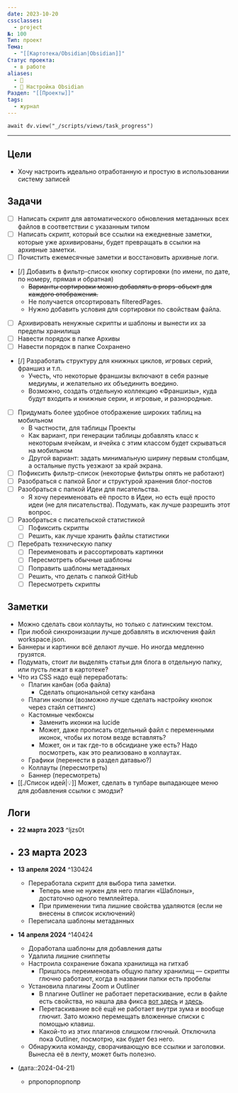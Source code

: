 ```yaml
---
date: 2023-10-20
cssclasses:
  - project
№: 100
Тип: проект
Тема:
  - "[[Картотека/Obsidian|Obsidian]]"
Статус проекта:
  - в работе
aliases:
  - 💎
  - 💎 Настройка Obsidian
Раздел: "[[Проекты]]"
tags:
  - журнал
---
```


```dataviewjs
await dv.view("_/scripts/views/task_progress")
```
***
## Цели

- Хочу настроить идеально отработанную и простую в использовании систему записей
## Задачи

- [ ] Написать скрипт для автоматического обновления метаданных всех файлов в соответствии с указанным типом
- [ ] Написать скрипт, который все ссылки на ежедневные заметки, которые уже архивированы, будет превращать в ссылки на архивные заметки.
- [ ] Почистить ежемесячные заметки и восстановить архивные логи.
- [/] Добавить в фильтр-список кнопку сортировки (по имени, по дате, по номеру, прямая и обратная)
    - ~~Варианты сортировки можно добавлять в props-объект для каждого отображения.~~
    - Не получается отсортировать filteredPages.
    - Нужно добавить условия для сортировки по свойствам файла.
- [ ] Архивировать ненужные скрипты и шаблоны и вынести их за пределы хранилища
- [ ] Навести порядок в папке Архивы
- [ ] Навести порядок в папке Сохранено
- [/] Разработать структуру для книжных циклов, игровых серий, франшиз и т.п.
	- Учесть, что некоторые франшизы включают в себя разные медиумы, и желательно их объединить воедино.
	- Возможно, создать отдельную коллекцию «Франшизы», куда будут входить и книжные серии, и игровые, и разнородные.
- [ ] Придумать более удобное отображение широких таблиц на мобильном
	- В частности, для таблицы Проекты
	- Как вариант, при генерации таблицы добавлять класс к некоторым ячейкам, и ячейка с этим классом будет скрываться на мобильном
	- Другой вариант: задать минимальную ширину первым столбцам, а остальные пусть уезжают за край экрана.
- [ ] Пофиксить фильтр-список (некоторые фильтры опять не работают)
- [ ] Разобраться с папкой Блог и структурой хранения блог-постов
- [ ] Разобраться с папкой Идеи для писательства. 
	- Я хочу переименовать её просто в Идеи, но есть ещё просто идеи (не для писательства). Подумать, как лучше разрешить этот вопрос.
- [ ] Разобраться с писательской статистикой
	- [ ] Пофиксить скрипты
	- [ ] Решить, как лучше хранить файлы статистики
- [ ] Перебрать техническую папку
	- [ ] Переименовать и рассортировать картинки
	- [ ] Пересмотреть обычные шаблоны
	- [ ] Поправить шаблоны метаданных
	- [ ] Решить, что делать с папкой GitHub
	- [ ] Пересмотреть скрипты

## Заметки

- Можно сделать свои коллауты, но только с латинским текстом.
- При любой синхронизации лучше добавлять в исключения файл workspace.json.
- Баннеры и картинки всё делают лучше. Но иногда медленно грузятся.
- Подумать, стоит ли выделять статьи для блога в отдельную папку, или пусть лежат в картотеке?
- Что из CSS надо ещё переработать:
	- Плагин канбан (оба файла)
		- Сделать опциональной сетку канбана
	- Плагин кнопки (возможно лучше сделать настройку кнопок через стайл сеттингс)
	- Кастомные чекбоксы 
		- Заменить иконки на lucide
		- Может, даже прописать отдельный файл с переменными иконок, чтобы их потом везде вставлять?
		- Может, он и так где-то в обсидиане уже есть? Надо посмотреть, как это реализовано в коллаутах.
	- Графики (перенести в раздел датавью?)
	- Коллауты (пересмотреть)
	- Баннер (пересмотреть)
- [[./Список идей|💡]] Может, сделать в тулбаре выпадающее меню для добавления ссылки с эмодзи? 


## Логи




- **22 марта 2023** 
	 ^ljzs0t
- **23 марта 2023**
	- 

- **13 апреля 2024** ^130424
	- Переработала скрипт для выбора типа заметки. 
		- Теперь мне не нужен для него плагин «Шаблоны», достаточно одного темплейтера. 
		- При применении типа лишние свойства удаляются (если не внесены в список исключений)
	- Переписала шаблоны метаданных
- **14 апреля 2024** ^140424
    - Доработала шаблоны для добавления даты
    - Удалила лишние сниппеты
    - Настроила сохранение бэкапа хранилища на гитхаб
        - Пришлось переименовать общую папку хранилищ — скрипты глючно работают, когда в названии папки есть пробелы
    - Установила плагины Zoom и Outliner
		- В плагине Outliner не работает перетаскивание, если в файле есть свойства, но нашла два фикса [вот здесь](https://forum.obsidian.md/t/fix-for-drag-and-drop-functionality-in-outliner-plugin/76425/2) и [здесь](https://github.com/vslinko/obsidian-outliner/issues/506#issuecomment-2052125235).
		- Перетаскивание всё ещё не работает внутри зума и вообще глючит. Зато можно перемещать вложенные списки с помощью клавиш.
		- Какой-то из этих плагинов слишком глючный. Отключила пока Outliner, посмотрю, как будет без него.
	- Обнаружила команду, сворачивающую все ссылки и заголовки. Вынесла её в ленту, может быть полезно.
- (дата::2024-04-21)
	- рпропорпорпопр
